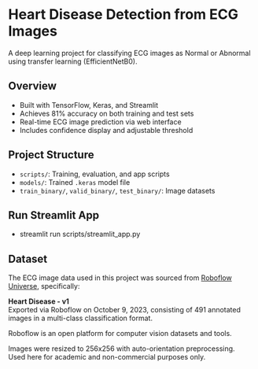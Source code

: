 # Heart Disease Detection from ECG Images

A deep learning project for classifying ECG images as Normal or Abnormal using transfer learning (EfficientNetB0).

## Overview

- Built with TensorFlow, Keras, and Streamlit  
- Achieves 81% accuracy on both training and test sets  
- Real-time ECG image prediction via web interface  
- Includes confidence display and adjustable threshold

## Project Structure

- `scripts/`: Training, evaluation, and app scripts  
- `models/`: Trained `.keras` model file  
- `train_binary/`, `valid_binary/`, `test_binary/`: Image datasets

## Run Streamlit App

- streamlit run scripts/streamlit_app.py

## Dataset

The ECG image data used in this project was sourced from [Roboflow Universe](https://universe.roboflow.com), specifically:

**Heart Disease - v1**  
Exported via Roboflow on October 9, 2023, consisting of 491 annotated images in a multi-class classification format.

Roboflow is an open platform for computer vision datasets and tools.  

Images were resized to 256x256 with auto-orientation preprocessing.  
Used here for academic and non-commercial purposes only.

